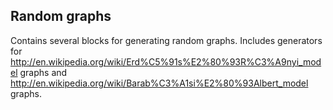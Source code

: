 ## Random graphs

Contains several blocks for generating random graphs. Includes generators for http://en.wikipedia.org/wiki/Erd%C5%91s%E2%80%93R%C3%A9nyi_model graphs and http://en.wikipedia.org/wiki/Barab%C3%A1si%E2%80%93Albert_model graphs.

